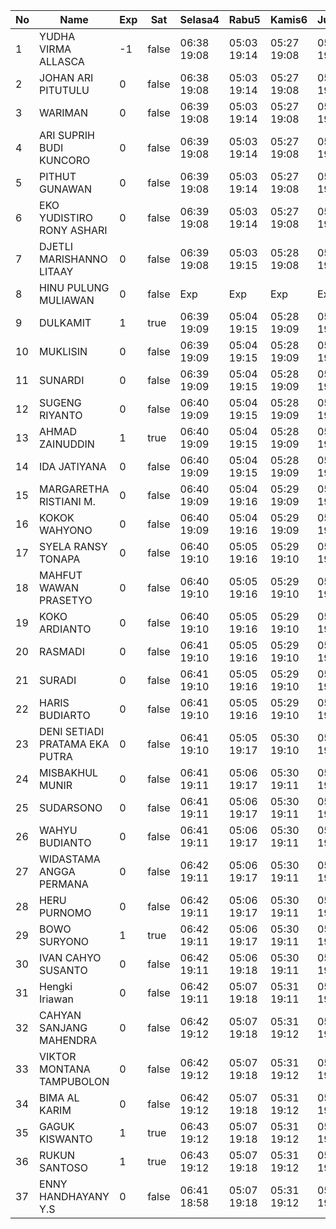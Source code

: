 | No | Name | Exp | Sat | Selasa4 | Rabu5 | Kamis6 | Jumat7 | Sabtu8 |
|-----|-----|-----|-----|-----|-----|-----|-----|-----|
| 1 | YUDHA VIRMA ALLASCA | -1 | false | 06:38 19:08 | 05:03 19:14 | 05:27 19:08 | 05:20 19:05 | -- |
| 2 | JOHAN ARI PITUTULU | 0 | false | 06:38 19:08 | 05:03 19:14 | 05:27 19:08 | 05:20 19:05 | -- |
| 3 | WARIMAN | 0 | false | 06:39 19:08 | 05:03 19:14 | 05:27 19:08 | 05:20 19:05 | -- |
| 4 | ARI SUPRIH BUDI KUNCORO | 0 | false | 06:39 19:08 | 05:03 19:14 | 05:27 19:08 | 05:20 19:05 | -- |
| 5 | PITHUT GUNAWAN | 0 | false | 06:39 19:08 | 05:03 19:14 | 05:27 19:08 | 05:20 19:05 | -- |
| 6 | EKO YUDISTIRO RONY ASHARI | 0 | false | 06:39 19:08 | 05:03 19:14 | 05:27 19:08 | 05:20 19:05 | -- |
| 7 | DJETLI MARISHANNO LITAAY | 0 | false | 06:39 19:08 | 05:03 19:15 | 05:28 19:08 | 05:20 19:06 | -- |
| 8 | HINU PULUNG MULIAWAN | 0 | false | Exp | Exp | Exp | Exp | Exp |
| 9 | DULKAMIT | 1 | true | 06:39 19:09 | 05:04 19:15 | 05:28 19:09 | 05:21 19:06 | 05:13 - |
| 10 | MUKLISIN | 0 | false | 06:39 19:09 | 05:04 19:15 | 05:28 19:09 | 05:21 19:06 | -- |
| 11 | SUNARDI | 0 | false | 06:39 19:09 | 05:04 19:15 | 05:28 19:09 | 05:21 19:06 | -- |
| 12 | SUGENG RIYANTO | 0 | false | 06:40 19:09 | 05:04 19:15 | 05:28 19:09 | 05:21 19:06 | -- |
| 13 | AHMAD ZAINUDDIN | 1 | true | 06:40 19:09 | 05:04 19:15 | 05:28 19:09 | 05:21 19:06 | 05:13 - |
| 14 | IDA JATIYANA | 0 | false | 06:40 19:09 | 05:04 19:15 | 05:28 19:09 | 05:21 19:06 | -- |
| 15 | MARGARETHA RISTIANI M. | 0 | false | 06:40 19:09 | 05:04 19:16 | 05:29 19:09 | 05:21 19:06 | -- |
| 16 | KOKOK WAHYONO | 0 | false | 06:40 19:09 | 05:04 19:16 | 05:29 19:09 | 05:21 19:07 | -- |
| 17 | SYELA RANSY TONAPA | 0 | false | 06:40 19:10 | 05:05 19:16 | 05:29 19:10 | 05:22 19:07 | -- |
| 18 | MAHFUT WAWAN PRASETYO | 0 | false | 06:40 19:10 | 05:05 19:16 | 05:29 19:10 | 05:22 19:07 | -- |
| 19 | KOKO ARDIANTO | 0 | false | 06:40 19:10 | 05:05 19:16 | 05:29 19:10 | 05:22 19:07 | -- |
| 20 | RASMADI | 0 | false | 06:41 19:10 | 05:05 19:16 | 05:29 19:10 | 05:22 19:07 | -- |
| 21 | SURADI | 0 | false | 06:41 19:10 | 05:05 19:16 | 05:29 19:10 | 05:22 19:07 | -- |
| 22 | HARIS BUDIARTO | 0 | false | 06:41 19:10 | 05:05 19:16 | 05:29 19:10 | 05:22 19:07 | -- |
| 23 | DENI SETIADI PRATAMA EKA PUTRA | 0 | false | 06:41 19:10 | 05:05 19:17 | 05:30 19:10 | 05:22 19:07 | -- |
| 24 | MISBAKHUL MUNIR | 0 | false | 06:41 19:11 | 05:06 19:17 | 05:30 19:11 | 05:23 19:08 | -- |
| 25 | SUDARSONO | 0 | false | 06:41 19:11 | 05:06 19:17 | 05:30 19:11 | 05:23 19:08 | -- |
| 26 | WAHYU BUDIANTO | 0 | false | 06:41 19:11 | 05:06 19:17 | 05:30 19:11 | 05:23 19:08 | -- |
| 27 | WIDASTAMA ANGGA PERMANA | 0 | false | 06:42 19:11 | 05:06 19:17 | 05:30 19:11 | 05:23 19:08 | -- |
| 28 | HERU PURNOMO | 0 | false | 06:42 19:11 | 05:06 19:17 | 05:30 19:11 | 05:23 19:08 | -- |
| 29 | BOWO SURYONO | 1 | true | 06:42 19:11 | 05:06 19:17 | 05:30 19:11 | 05:23 19:08 | 05:13 - |
| 30 | IVAN CAHYO SUSANTO | 0 | false | 06:42 19:11 | 05:06 19:18 | 05:30 19:11 | 05:23 19:08 | -- |
| 31 | Hengki Iriawan | 0 | false | 06:42 19:11 | 05:07 19:18 | 05:31 19:11 | 05:23 19:09 | -- |
| 32 | CAHYAN SANJANG MAHENDRA | 0 | false | 06:42 19:12 | 05:07 19:18 | 05:31 19:12 | 05:24 19:09 | -- |
| 33 | VIKTOR MONTANA TAMPUBOLON | 0 | false | 06:42 19:12 | 05:07 19:18 | 05:31 19:12 | 05:24 19:09 | -- |
| 34 | BIMA AL KARIM | 0 | false | 06:42 19:12 | 05:07 19:18 | 05:31 19:12 | 05:24 19:09 | -- |
| 35 | GAGUK KISWANTO | 1 | true | 06:43 19:12 | 05:07 19:18 | 05:31 19:12 | 05:24 19:09 | 05:13 - |
| 36 | RUKUN SANTOSO | 1 | true | 06:43 19:12 | 05:07 19:18 | 05:31 19:12 | 05:24 19:09 | 05:13 - |
| 37 | ENNY HANDHAYANY Y.S | 0 | false | 06:41 18:58 | 05:07 19:18 | 05:31 19:12 | 05:24 19:09 | -- |
